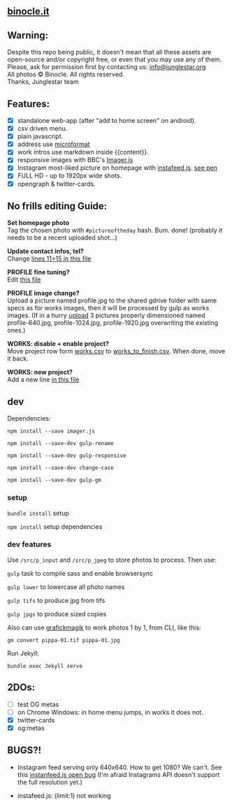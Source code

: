 [binocle.it](http://binocle.it)
---

## Warning:

Despite this repo being public, it doesn't mean that all these assets are open-source and/or copyright free, or even that you may use any of them. Please, ask for permission first by contacting us: info@junglestar.org  
All photos © Binocle. All rights reserved.  
Thanks, Junglestar team  

## Features:
- [X] standalone web-app (after "add to home screen" on android).
- [X] csv driven menu.
- [X] plain javascript.
- [X] address use [microformat](https://schema.org/Organization)
- [X] work intros use markdown inside {{content}}.
- [X] responsive images with BBC's  [Imager.js](https://github.com/BBC-News/Imager.js/)
- [X] Instagram most-liked picture on homepage with [instafeed.js](https://github.com/stevenschobert/instafeed.js). [see pen](http://codepen.io/stevenschobert/pen/vJloI)
- [X] FULL HD - up to 1920px wide shots.
- [X] opengraph & twitter-cards.

## No frills editing Guide:

**Set homepage photo**   
Tag the chosen photo with ```#pictureoftheday``` hash. Bum. done! (probably it needs to be a recent uploaded shot...)

**Update contact infos, tel?**     
Change [lines 11>15 in this file](https://github.com/toybreaker/binocle/blob/gh-pages/_config.yml)

**PROFILE fine tuning?**     
Edit [this file](https://github.com/toybreaker/binocle/blob/gh-pages/_includes/editables/profile.md)


**PROFILE image change?**     
Upload a picture named profile.jpg to the shared gdrive folder with same specs as for works images, then it will be processed by gulp as works images. (If in a hurry [upload](https://github.com/toybreaker/binocle/tree/gh-pages/assets/p) 3 pictures properly dimensioned named profile-640.jpg, profile-1024.jpg, profile-1920.jpg overwriting the existing ones.)

**WORKS: disable + enable project?**   
Move project row form [works.csv](https://github.com/toybreaker/binocle/blob/gh-pages/_data/works.csv) to [works_to_finish.csv](https://github.com/toybreaker/binocle/blob/gh-pages/_data/works_to_finish.csv). When done, move it back.

**WORKS: new project?**  
Add a new line [in this file](https://github.com/toybreaker/binocle/blob/gh-pages/_data/works.csv)


## dev

Dependencies:

```npm install --save imager.js```

```npm install --save-dev gulp-rename```

```npm install --save-dev gulp-responsive```

```npm install --save-dev change-case```

```npm install --save-dev gulp-gm```


### setup

```bundle install``` setup

```npm install``` setup dependencies


### dev features

Use ```/src/p_input``` and  ```/src/p_jpeg``` to store photos to process. Then use:

```gulp``` task to compile sass and enable browsersync

```gulp lower``` to lowercase all photo names

```gulp tifs``` to produce jpg from tifs

```gulp jpgs``` to produce sized copies


Also can use [grafickmagik](http://aheckmann.github.io/gm/docs.html) to work photos 1 by 1, from CLI, like this:

```gm convert pippa-01.tif pippa-01.jpg```

Run Jekyll:

```bundle exec Jekyll serve```



## 2DOs:

- [ ] test OG metas
- [ ] on Chrome Windows: in home menu jumps, in works it does not.
- [X] twitter-cards
- [X] og:metas

## BUGS?!

- Instagram feed serving only 640x640. How to get 1080? We can't. See this [instanfeed.js open bug](https://github.com/stevenschobert/instafeed.js/issues/393) (I'm afraid Instagrams API doesn't support the full resolution yet.)

- instafeed.js: (limit:1) not working
